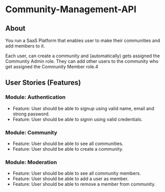 # Community-Management-API
## About
You run a SaaS Platform that enables user to make their communities and add members to it.

Each user, can create a community and (automatically) gets assigned the Community Admin role. They can add other users to the community who get assigned the Community Member role.4

## User Stories (Features)
### Module: Authentication
  * Feature: User should be able to signup using valid name, email and strong password.
  * Feature: User should be able to signin using valid credentials.
### Module: Community
  * Feature: User should be able to see all communities.
  * Feature: User should be able to create a community.
### Module: Moderation
  * Feature: User should be able to see all community members.
  * Feature: User should be able to add a user as member.
  * Feature: User should be able to remove a member from community.
